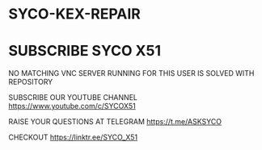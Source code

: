 # SYCO-KEX-REPAIR
# SUBSCRIBE SYCO X51 
NO MATCHING VNC SERVER RUNNING FOR THIS USER IS SOLVED WITH  REPOSITORY


SUBSCRIBE OUR YOUTUBE CHANNEL https://www.youtube.com/c/SYCOX51

RAISE YOUR QUESTIONS AT TELEGRAM https://t.me/ASKSYCO                        

CHECKOUT https://linktr.ee/SYCO_X51
